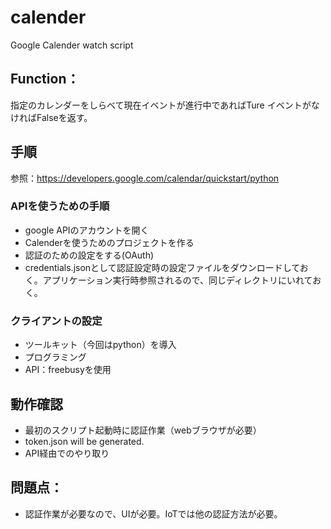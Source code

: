 # calender
Google Calender watch script 


## Function：

指定のカレンダーをしらべて現在イベントが進行中であればTure
イベントがなければFalseを返す。

## 手順

参照：https://developers.google.com/calendar/quickstart/python

### APIを使うための手順

- google APIのアカウントを開く
- Calenderを使うためのプロジェクトを作る
- 認証のための設定をする(OAuth)
- credentials.jsonとして認証設定時の設定ファイルをダウンロードしておく。アプリケーション実行時参照されるので、同じディレクトリにいれておく。

### クライアントの設定

- ツールキット（今回はpython）を導入
- プログラミング
- API：freebusyを使用

## 動作確認

- 最初のスクリプト起動時に認証作業（webブラウザが必要）
- token.json will be generated.
- API経由でのやり取り

## 問題点：

- 認証作業が必要なので、UIが必要。IoTでは他の認証方法が必要。
